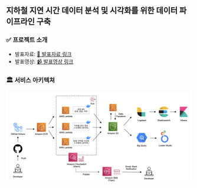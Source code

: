 ## 지하철 지연 시간 데이터 분석 및 시각화를 위한 데이터 파이프라인 구축

### ✅ 프로젝트 소개
- 발표자료: [📄 발표자료 링크](https://github.com/Italian-BMT/.github/blob/main/profile/%E1%84%8B%E1%85%B5%E1%84%90%E1%85%A1%E1%86%AF%E1%84%85%E1%85%B5%E1%84%8B%E1%85%A1%E1%86%AB%20BMT_%E1%84%8F%E1%85%A5%E1%86%AB%E1%84%91%E1%85%A5%E1%84%85%E1%85%A5%E1%86%AB%E1%84%89%E1%85%B3%E1%84%87%E1%85%A1%E1%86%AF%E1%84%91%E1%85%AD%E1%84%8C%E1%85%A1%E1%84%85%E1%85%AD%20(%E1%84%8E%E1%85%AC%E1%84%8C%E1%85%A9%E1%86%BC).pdf)
- 발표영상: [📹 발표영상 링크](https://www.youtube.com/watch?v=5XDLI-oyrN8) 

### 🏛️ 서비스 아키텍쳐
<div align=center>
<img src="./service_architecture.png" width="800"/>
</div>
